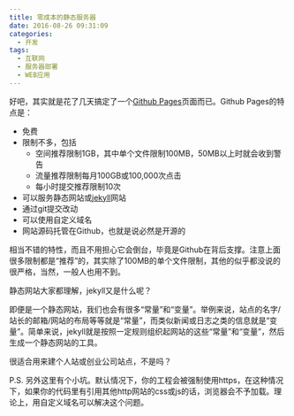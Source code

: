 ```yaml
---
title: 零成本的静态服务器
date: 2016-08-26 09:31:09
categories:
  - 开发
tags:
  - 互联网
  - 服务器部署
  - WEB应用
---
```

好吧，其实就是花了几天搞定了一个[Github Pages](https://pages.github.com)页面而已。Github Pages的特点是：

* 免费
* 限制不多，包括
  * 空间推荐限制1GB，其中单个文件限制100MB，50MB以上时就会收到警告
  * 流量推荐限制每月100GB或100,000次点击
  * 每小时提交推荐限制10次
* 可以服务静态网站或[jekyll](http://jekyllrb.com/)网站
* 通过git提交改动
* 可以使用自定义域名
* 网站源码托管在Github，也就是说必然是开源的

相当不错的特性，而且不用担心它会倒台，毕竟是Github在背后支撑。注意上面很多限制都是“推荐”的，其实除了100MB的单个文件限制，其他的似乎都没说的很严格，当然，一般人也用不到。

静态网站大家都理解，jekyll又是什么呢？

即便是一个静态网站，我们也会有很多“常量”和“变量”。举例来说，站点的名字/站长的邮箱/网站的布局等等就是“常量”，而类似新闻或日志之类的信息就是“变量”。简单来说，jekyll就是按照一定规则组织起网站的这些“常量”和“变量”，然后生成一个静态网站的工具。

很适合用来建个人站或创业公司站点，不是吗？

P.S. 另外这里有个小坑。默认情况下，你的工程会被强制使用https，在这种情况下，如果你的代码里有引用其他http网站的css或js的话，浏览器会不予加载。理论上，用自定义域名可以解决这个问题。
